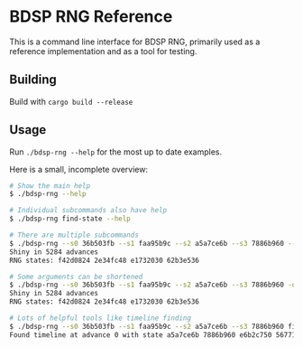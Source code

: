 # BDSP RNG Reference

This is a command line interface for BDSP RNG, primarily used as a reference implementation and as a tool for testing.

## Building

Build with `cargo build --release`

## Usage

Run `./bdsp-rng --help` for the most up to date examples.

Here is a small, incomplete overview:

```bash
# Show the main help
$ ./bdsp-rng --help

# Individual subcommands also have help
$ ./bdsp-rng find-state --help

# There are multiple subcommands
$ ./bdsp-rng --s0 36b503fb --s1 faa95b9c --s2 a5a7ce6b --s3 7886b960 --offset 100 find-shiny --delay 88
Shiny in 5284 advances
RNG states: f42d0824 2e34fc48 e1732030 62b3e536

# Some arguments can be shortened
$ ./bdsp-rng --s0 36b503fb --s1 faa95b9c --s2 a5a7ce6b --s3 7886b960 -o 100 find-shiny -d 88
Shiny in 5284 advances
RNG states: f42d0824 2e34fc48 e1732030 62b3e536

# Lots of helpful tools like timeline finding
$ ./bdsp-rng --s0 36b503fb --s1 faa95b9c --s2 a5a7ce6b --s3 7886b960 find-timeline -o 1 -d 2 --min 0 --max 1 -t Single Double
Found timeline at advance 0 with state a5a7ce6b 7886b960 e6b2c750 567715a1
```
